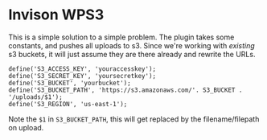 # Invison WPS3
This is a simple solution to a simple problem. The plugin takes some constants, and pushes all uploads to s3. Since we're working with _existing_ s3 buckets, it will just assume they are there already and rewrite the URLs.

```wp-config.php
define('S3_ACCESS_KEY', 'youraccesskey');
define('S3_SECRET_KEY', 'yoursecretkey');
define('S3_BUCKET', 'yourbucket');
define('S3_BUCKET_PATH', 'https://s3.amazonaws.com/'. S3_BUCKET . '/uploads/$1');
define('S3_REGION', 'us-east-1');
```

Note the `$1` in `S3_BUCKET_PATH`, this will get replaced by the filename/filepath on upload.
